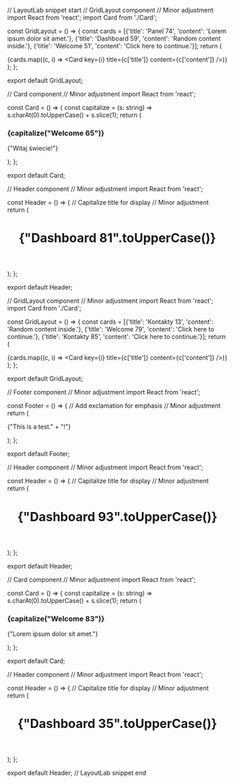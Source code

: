 // LayoutLab snippet start
// GridLayout component // Minor adjustment
import React from 'react';
import Card from './Card';

const GridLayout = () => {
  const cards = [{'title': 'Panel 74', 'content': 'Lorem ipsum dolor sit amet.'}, {'title': 'Dashboard 59', 'content': 'Random content inside.'}, {'title': 'Welcome 51', 'content': 'Click here to continue.'}];
  return (
    <div>
      {cards.map((c, i) => <Card key={i} title={c['title']} content={c['content']} />)}
    </div>
  );
};

export default GridLayout;

// Card component // Minor adjustment
import React from 'react';

const Card = () => {
  const capitalize = (s: string) => s.charAt(0).toUpperCase() + s.slice(1);
  return (
    <div>
      <h3>{capitalize("Welcome 65")}</h3>
      <p>{"Witaj świecie!"}</p>
    </div>
  );
};

export default Card;

// Header component // Minor adjustment
import React from 'react';

const Header = () => {
  // Capitalize title for display // Minor adjustment
  return (
    <header>
      <h1>{"Dashboard 81".toUpperCase()}</h1>
    </header>
  );
};

export default Header;

// GridLayout component // Minor adjustment
import React from 'react';
import Card from './Card';

const GridLayout = () => {
  const cards = [{'title': 'Kontakty 13', 'content': 'Random content inside.'}, {'title': 'Welcome 79', 'content': 'Click here to continue.'}, {'title': 'Kontakty 85', 'content': 'Click here to continue.'}];
  return (
    <div>
      {cards.map((c, i) => <Card key={i} title={c['title']} content={c['content']} />)}
    </div>
  );
};

export default GridLayout;

// Footer component // Minor adjustment
import React from 'react';

const Footer = () => {
  // Add exclamation for emphasis // Minor adjustment
  return (
    <footer>
      <p>{"This is a test." + "!"}</p>
    </footer>
  );
};

export default Footer;

// Header component // Minor adjustment
import React from 'react';

const Header = () => {
  // Capitalize title for display // Minor adjustment
  return (
    <header>
      <h1>{"Dashboard 93".toUpperCase()}</h1>
    </header>
  );
};

export default Header;

// Card component // Minor adjustment
import React from 'react';

const Card = () => {
  const capitalize = (s: string) => s.charAt(0).toUpperCase() + s.slice(1);
  return (
    <div>
      <h3>{capitalize("Welcome 83")}</h3>
      <p>{"Lorem ipsum dolor sit amet."}</p>
    </div>
  );
};

export default Card;

// Header component // Minor adjustment
import React from 'react';

const Header = () => {
  // Capitalize title for display // Minor adjustment
  return (
    <header>
      <h1>{"Dashboard 35".toUpperCase()}</h1>
    </header>
  );
};

export default Header;
// LayoutLab snippet end
